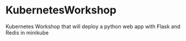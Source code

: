 # KubernetesWorkshop
Kubernetes Workshop that will deploy a python web app with Flask and Redis in minikube
